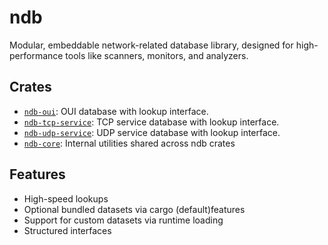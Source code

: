 # ndb
Modular, embeddable network-related database library, 
designed for high-performance tools like scanners, monitors, and analyzers.

## Crates
- [`ndb-oui`](./ndb-oui): OUI database with lookup interface.
- [`ndb-tcp-service`](./ndb-tcp-service): TCP service database with lookup interface.
- [`ndb-udp-service`](./ndb-udp-service): UDP service database with lookup interface.
- [`ndb-core`](./ndb-core): Internal utilities shared across ndb crates

## Features
- High-speed lookups
- Optional bundled datasets via cargo (default)features
- Support for custom datasets via runtime loading
- Structured interfaces
